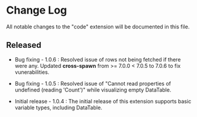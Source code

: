 # Change Log

All notable changes to the "code" extension will be documented in this file.

## Released

- Bug fixing - 1.0.6 : Resolved issue of rows not being fetched if there were any. Updated **cross-spawn** from >= 7.0.0 < 7.0.5 to 7.0.6 to fix vunerabilities.

- Bug fixing - 1.0.5 : Resolved issue of "Cannot read properties of undefined (reading 'Count')" while visualizing empty DataTable.

- Initial release - 1.0.4 : The initial release of this extension supports basic variable types, including DataTable.